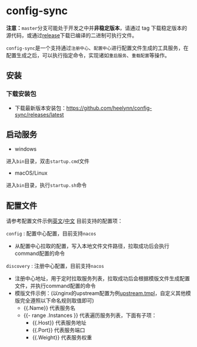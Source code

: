 # config-sync

**注意：**`master`分支可能处于开发之中并**非稳定版本**，请通过 tag 下载稳定版本的源代码，或通过[release](https://github.com/heelynn/config-sync/releases)下载已编译的二进制可执行文件。

`config-sync`是一个支持通过`注册中心`、`配置中心`进行配置文件生成的工具服务，在配置生成之后，可以执行指定命令，实现诸如`重启服务`、`重载配置`等操作。

## 安装

### 下载安装包

- 下载最新版本安装包：https://github.com/heelynn/config-sync/releases/latest

## 启动服务
- windows 

进入`bin`目录，双击`startup.cmd`文件


- macOS/Linux

进入`bin`目录，执行`startup.sh`命令

## 配置文件
请参考配置文件示例[英文](https://github.com/heelynn/config-sync/blob/main/doc/application.yaml.example)/[中文](https://github.com/heelynn/config-sync/blob/main/doc/application.yaml.example_zh)
目前支持的配置项：

`config` : 配置中心配置，目前支持`nacos`
- 从配置中心拉取的配置，写入本地文件文件路径，拉取成功后会执行command配置的命令

`discovery` : 注册中心配置，目前支持`nacos`
- 注册中心地址，用于定时拉取服务列表，拉取成功后会根据模版文件生成配置文件，并执行command配置的命令
- 模版文件示例：(以nginx的upstream配置为例[upstream.tmpl](https://github.com/heelynn/config-sync/blob/main/doc/upstream.tmpl.example)，自定义其他模版完全遵照以下命名规则取值即可)
  - {{.Name}} 代表服务名
  - {{- range .Instances }} 代表遍历服务列表，下面有子项：
    - {{.Host}} 代表服务地址
    - {{.Port}} 代表服务端口
    - {{.Weight}} 代表服务权重



